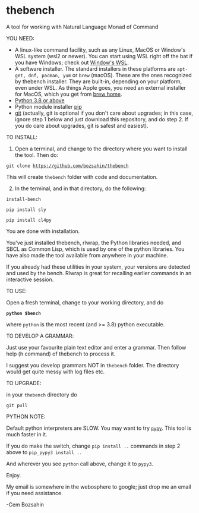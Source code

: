 # thebench
A tool for working with Natural Language Monad of Command


YOU NEED:

- A linux-like command facility, such as any Linux, MacOS or Window's WSL system (wsl2 or newer).  You can start using WSL right off the bat if you have Windows; check out <a href="https://learn.microsoft.com/en-us/windows/wsl/install">Window's WSL</a>. 
- A software installer.  The standard installers
in these platforms are <code>apt-get, dnf, pacman, yum</code> or <code>brew</code> (macOS). These are the ones recognized by thebench installer. They are built-in, depending on your platform, even under WSL.
As things Apple goes, you need an external installer for MacOS, which you get from <a href="https://brew.sh/">brew home</a>.
- <a href="https://www.python.org/">Python 3.8  or above</a>
- Python module installer <a href="https://pypi.org/project/pip/">pip</a>
- <a href="https://git-scm.com/downloads">git</a> (actually, git is optional if you don't care about upgrades; in this case, ignore step 1 below and just download this repository, and do step 2. If you do care about upgrades, git is safest and easiest).

TO INSTALL: 

1.  Open a terminal, and change to the directory where you want to install the tool. Then do:

   <code>git clone https://github.com/bozsahin/thebench</code>

   This will create <code>thebench</code> folder with code and documentation.

2.  In the terminal, and in that directory, do  the following:

   <code>install-bench</code>

   <code>pip install sly</code>

   <code>pip install cl4py</code>

You are done with installation. 

You've just installed thebench, rlwrap, the Python libraries needed, and SBCL as Common Lisp, which is used by one of the python libraries. You have also made the tool available from anywhere in your machine.

If you already had these utilities in your system, your versions are detected and used by the bench. Rlwrap is great for recalling earlier commands in an interactive session.

TO USE:

Open a fresh terminal, change to your working directory, and do

   <code><b>python $bench</b></code>

where <code>python</code> is the most recent (and >= 3.8) python executable.


TO DEVELOP A GRAMMAR:

Just use your favourite plain text editor and enter a grammar. Then follow help (h command) of thebench to process it.

I suggest you develop grammars NOT in <code>thebench</code> folder.  The directory would get quite messy with log files etc.  

TO UPGRADE:

in your <code>thebench</code> directory do

   <code>git pull</code>

PYTHON NOTE:

Default python interpreters are SLOW. You may want to try <code><a href="https://pypy.org">pypy</a></code>.
This tool is much faster in it.
 
If you do make the switch, change <code>pip install ..</code> commands in step 2 above
to <code>pip_pypy3 install ..</code>


  And wherever you see <code>python</code> call above, change it to <code>pypy3</code>.

Enjoy. 

My email is somewhere in the webosphere to google; just drop me an email if you need assistance.

-Cem Bozsahin
